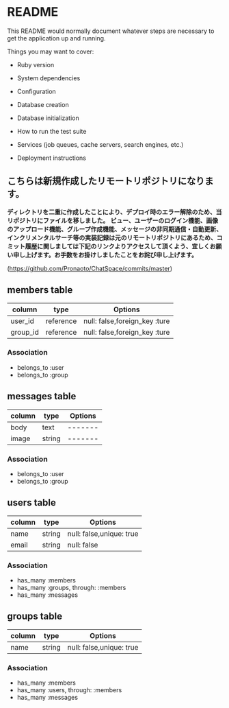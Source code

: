 # README

This README would normally document whatever steps are necessary to get the
application up and running.

Things you may want to cover:

* Ruby version

* System dependencies

* Configuration

* Database creation

* Database initialization

* How to run the test suite

* Services (job queues, cache servers, search engines, etc.)

* Deployment instructions

## こちらは新規作成したリモートリポジトリになります。
**ディレクトリを二重に作成したことにより、デプロイ時のエラー解除のため、当リポジトリにファイルを移しました。**
**ビュー、ユーザーのログイン機能、画像のアップロード機能、グループ作成機能、メッセージの非同期通信・自動更新、インクリメンタルサーチ等の実装記録は元のリモートリポジトリにあるため、コミット履歴に関しましては下記のリンクよりアクセスして頂くよう、宜しくお願い申し上げます。お手数をお掛けしましたことをお詫び申し上げます。**


(https://github.com/Pronaoto/ChatSpace/commits/master)




## members table
|column|type|Options|
|------|----|-------|
|user_id|reference|null: false,foreign_key :ture|
|group_id|reference|null: false,foreign_key :ture|

### Association
- belongs_to :user
- belongs_to :group

## messages table
|column|type|Options|
|------|----|-------|
|body|text|-------|
|image|string|-------|

### Association
- belongs_to :user
- belongs_to :group

## users table
|column|type|Options|
|------|----|-------|
|name|string|null: false,unique: true|
|email|string|null: false|

### Association
- has_many :members
- has_many :groups, through: :members
- has_many :messages

## groups table
|column|type|Options|
|------|----|-------|
|name|string|null: false,unique: true|

### Association
- has_many :members
- has_many :users, through: :members
- has_many :messages











